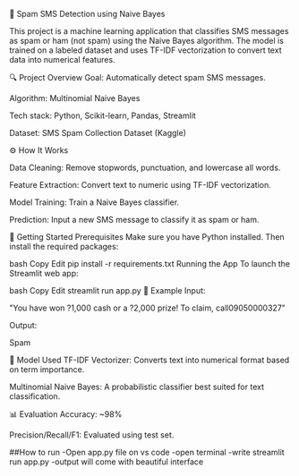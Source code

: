 📱 Spam SMS Detection using Naive Bayes


This project is a machine learning application that classifies SMS messages as spam or ham (not spam) using the Naive Bayes algorithm. The model is trained on a labeled dataset and uses TF-IDF vectorization to convert text data into numerical features.


🔍 Project Overview
Goal: Automatically detect spam SMS messages.


Algorithm: Multinomial Naive Bayes

Tech stack: Python, Scikit-learn, Pandas, Streamlit

Dataset: SMS Spam Collection Dataset (Kaggle)


⚙️ How It Works

Data Cleaning: Remove stopwords, punctuation, and lowercase all words.

Feature Extraction: Convert text to numeric using TF-IDF vectorization.

Model Training: Train a Naive Bayes classifier.

Prediction: Input a new SMS message to classify it as spam or ham.


🚀 Getting Started
Prerequisites
Make sure you have Python installed. Then install the required packages:

bash
Copy
Edit
pip install -r requirements.txt
Running the App
To launch the Streamlit web app:

bash
Copy
Edit
streamlit run app.py
🧪 Example
Input:

"You have won ?1,000 cash or a ?2,000 prize! To claim, call09050000327"

Output:

Spam


🧠 Model Used
TF-IDF Vectorizer: Converts text into numerical format based on term importance.

Multinomial Naive Bayes: A probabilistic classifier best suited for text classification.


📊 Evaluation
Accuracy: ~98%

Precision/Recall/F1: Evaluated using test set.


##How to run
-Open app.py file on vs code
-open terminal
-write streamlit run app.py
-output will come with beautiful interface
